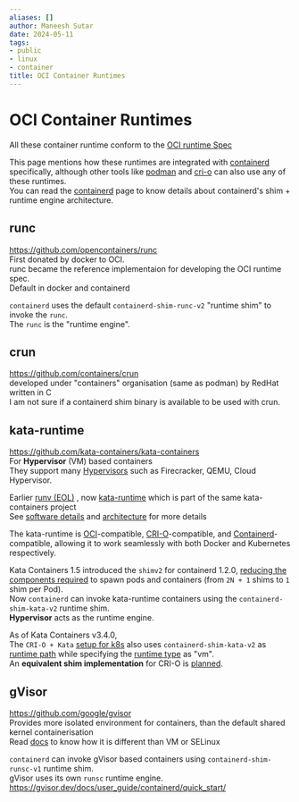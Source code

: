 ```yaml
---
aliases: []
author: Maneesh Sutar
date: 2024-05-11
tags:
- public
- linux
- container
title: OCI Container Runtimes
---
```


# OCI Container Runtimes

All these container runtime conform to the [OCI runtime Spec](https://github.com/opencontainers/runtime-spec)

This page mentions how these runtimes are integrated with [containerd](containerd.md) specifically, although other tools like [podman](podman.md) and [cri-o](cri-o.md) can also use any of these runtimes.  
You can read the [containerd](containerd.md) page to know details about containerd's shim + runtime engine architecture.

## runc

<https://github.com/opencontainers/runc>  
First donated by docker to OCI.  
runc became the reference implementaion for developing the OCI runtime spec.  
Default in docker and containerd

`containerd` uses the default `containerd-shim-runc-v2` "runtime shim" to invoke the `runc`.  
The `runc` is the "runtime engine".

## crun

<https://github.com/containers/crun>  
developed under "containers" organisation (same as podman) by RedHat  
written in C  
I am not sure if a containerd shim binary is available to be used with crun.

## kata-runtime

<https://github.com/kata-containers/kata-containers>  
For **Hypervisor** (VM) based containers  
They support many [Hypervisors](https://github.com/kata-containers/kata-containers/blob/main/docs/hypervisors.md) such as Firecracker, QEMU, Cloud Hypervisor.

Earlier [runv (EOL)](https://github.com/hyperhq/runv) , now [kata-runtime](https://github.com/kata-containers/kata-containers/tree/main/src/runtime/README.md) which is part of the same kata-containers project  
See [software details](https://katacontainers.io/software/) and [architecture](https://github.com/kata-containers/kata-containers/tree/main/docs/design/architecture) for more details

The kata-runtime is [OCI](https://github.com/opencontainers/runtime-spec)-compatible, [CRI-O](https://github.com/cri-o/cri-o)-compatible, and [Containerd](https://github.com/containerd/containerd)-compatible, allowing it to work seamlessly with both Docker and Kubernetes respectively.

Kata Containers 1.5 introduced the `shimv2` for containerd 1.2.0, [reducing the components required](https://github.com/kata-containers/kata-containers/blob/main/docs/design/architecture/history.md)  to spawn pods and containers (from `2N + 1` shims to `1` shim per Pod).  
Now `containerd`  can invoke kata-runtime containers using the `containerd-shim-kata-v2` runtime shim.  
**Hypervisor** acts as the runtime engine.

As of Kata Containers v3.4.0,  
The `CRI-O + Kata` [setup for k8s](https://github.com/kata-containers/kata-containers/blob/main/docs/how-to/run-kata-with-k8s.md#cri-o) also uses `containerd-shim-kata-v2` as [runtime path](https://github.com/cri-o/cri-o/blob/main/docs/crio.conf.5.md#crioruntimeruntimes-table) while specifying the [runtime type](https://github.com/cri-o/cri-o/blob/main/docs/crio.conf.5.md#crioruntimeruntimes-table) as "vm".  
An **equivalent shim implementation** for CRI-O is [planned](https://github.com/kata-containers/kata-containers/blob/main/docs/how-to/run-kata-with-k8s.md#install-a-cri-implementation).

## gVisor

<https://github.com/google/gvisor>  
Provides more isolated environment for containers, than the default shared kernel containerisation  
Read [docs](https://gvisor.dev/docs/) to know how it is different than VM or SELinux

`containerd` can invoke gVisor based containers using `containerd-shim-runsc-v1` runtime shim.  
gVisor uses its own `runsc` runtime engine.  
<https://gvisor.dev/docs/user_guide/containerd/quick_start/>
